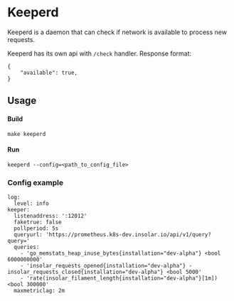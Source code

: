 Keeperd
===============

Keeperd is a daemon that can check if network is available to process new requests. 

Keeperd has its own api with `/check` handler.
Response format:

    {
        "available": true,
    }


Usage
----------
#### Build

    make keeperd
   
#### Run

    keeperd --config=<path_to_config_file>
    
### Config example

    log:
      level: info
    keeper:
      listenaddress: ':12012'
      faketrue: false
      pollperiod: 5s
      queryurl: 'https://prometheus.k8s-dev.insolar.io/api/v1/query?query='
      queries:
        - 'go_memstats_heap_inuse_bytes{installation="dev-alpha"} <bool 6000000000'
        - 'insolar_requests_opened{installation="dev-alpha"} - insolar_requests_closed{installation="dev-alpha"} <bool 5000'
        - 'rate(insolar_filament_length{installation="dev-alpha"}[1m]) <bool 300000'
      maxmetriclag: 2m
